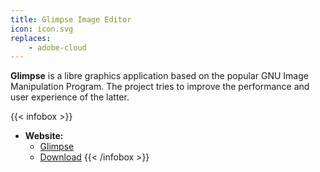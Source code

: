```yaml
---
title: Glimpse Image Editor
icon: icon.svg
replaces:
    - adobe-cloud
---
```


**Glimpse** is a libre graphics application based on the popular GNU Image Manipulation Program. The project tries to improve the performance and user experience of the latter.

{{< infobox >}}
- **Website:**
    - [Glimpse](https://glimpse-editor.org/)
    - [Download](https://glimpse-editor.org/downloads/)
{{< /infobox >}}
